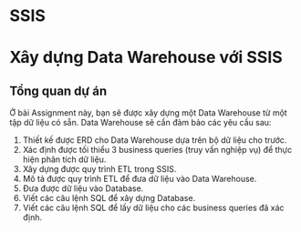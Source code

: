 # SSIS
<h1> Xây dựng Data Warehouse với SSIS </h1>
<h2> Tổng quan dự án </h2> 

Ở bài Assignment này, bạn sẽ được xây dựng một Data Warehouse từ một tập dữ liệu có sẵn. Data Warehouse sẽ cần đảm bảo các yêu cầu sau:
<ol>
<li> Thiết kế được ERD cho Data Warehouse dựa trên bộ dữ liệu cho trước. </li>
<li> Xác định được tối thiểu 3 business queries (truy vấn nghiệp vụ) để thực hiện phân tích dữ liệu.</li>
<li> Xây dựng được quy trình ETL trong SSIS.</li>
<li> Mô tả được quy trình ETL để đưa dữ liệu vào Data Warehouse.</li>
<li>Đưa được dữ liệu vào Database.</li>
<li> Viết các câu lệnh SQL để xây dựng Database.</li>
<li> Viết các câu lệnh SQL để  lấy dữ liệu cho các business queries đã xác định.</li>
</ol>
